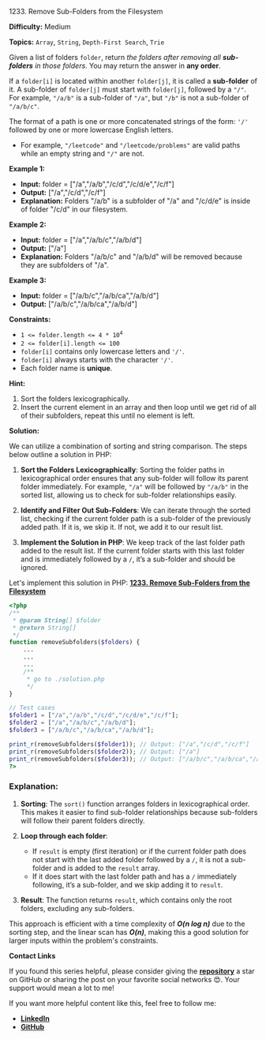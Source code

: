 1233\. Remove Sub-Folders from the Filesystem

**Difficulty:** Medium

**Topics:** `Array`, `String`, `Depth-First Search`, `Trie`

Given a list of folders `folder`, return _the folders after removing all **sub-folders** in those folders_. You may return the answer in **any order**.

If a `folder[i]` is located within another `folder[j]`, it is called a **sub-folder** of it. A sub-folder of `folder[j]` must start with `folder[j]`, followed by a `"/"`. For example, `"/a/b"` is a sub-folder of `"/a"`, but `"/b"` is not a sub-folder of `"/a/b/c"`.

The format of a path is one or more concatenated strings of the form: `'/'` followed by one or more lowercase English letters.

- For example, `"/leetcode"` and `"/leetcode/problems"` are valid paths while an empty string and `"/"` are not.


**Example 1:**

- **Input:** folder = ["/a","/a/b","/c/d","/c/d/e","/c/f"]
- **Output:** ["/a","/c/d","/c/f"]
- **Explanation:** Folders "/a/b" is a subfolder of "/a" and "/c/d/e" is inside of folder "/c/d" in our filesystem.

**Example 2:**

- **Input:** folder = ["/a","/a/b/c","/a/b/d"]
- **Output:** ["/a"]
- **Explanation:** Folders "/a/b/c" and "/a/b/d" will be removed because they are subfolders of "/a".


**Example 3:**

- **Input:** folder = ["/a/b/c","/a/b/ca","/a/b/d"]
- **Output:** ["/a/b/c","/a/b/ca","/a/b/d"]



**Constraints:**

- <code>1 <= folder.length <= 4 * 10<sup>4</sup></code>
- `2 <= folder[i].length <= 100`
- `folder[i]` contains only lowercase letters and `'/'`.
- `folder[i]` always starts with the character `'/'`.
- Each folder name is **unique**.


**Hint:**
1. Sort the folders lexicographically.
2. Insert the current element in an array and then loop until we get rid of all of their subfolders, repeat this until no element is left.



**Solution:**

We can utilize a combination of sorting and string comparison. The steps below outline a solution in PHP:

1. **Sort the Folders Lexicographically**: Sorting the folder paths in lexicographical order ensures that any sub-folder will follow its parent folder immediately. For example, `"/a"` will be followed by `"/a/b"` in the sorted list, allowing us to check for sub-folder relationships easily.

2. **Identify and Filter Out Sub-Folders**: We can iterate through the sorted list, checking if the current folder path is a sub-folder of the previously added path. If it is, we skip it. If not, we add it to our result list.

3. **Implement the Solution in PHP**: We keep track of the last folder path added to the result list. If the current folder starts with this last folder and is immediately followed by a `/`, it’s a sub-folder and should be ignored.

Let's implement this solution in PHP: **[1233. Remove Sub-Folders from the Filesystem](https://github.com/mah-shamim/leet-code-in-php/tree/main/algorithms/001233-remove-sub-folders-from-the-filesystem/solution.php)**

```php
<?php
/**
 * @param String[] $folder
 * @return String[]
 */
function removeSubfolders($folders) {
    ...
    ...
    ...
    /**
     * go to ./solution.php
     */
}

// Test cases
$folder1 = ["/a","/a/b","/c/d","/c/d/e","/c/f"];
$folder2 = ["/a","/a/b/c","/a/b/d"];
$folder3 = ["/a/b/c","/a/b/ca","/a/b/d"];

print_r(removeSubfolders($folder1)); // Output: ["/a","/c/d","/c/f"]
print_r(removeSubfolders($folder2)); // Output: ["/a"]
print_r(removeSubfolders($folder3)); // Output: ["/a/b/c","/a/b/ca","/a/b/d"]
?>
```

### Explanation:

1. **Sorting**: The `sort()` function arranges folders in lexicographical order. This makes it easier to find sub-folder relationships because sub-folders will follow their parent folders directly.

2. **Loop through each folder**:
   - If `result` is empty (first iteration) or if the current folder path does not start with the last added folder followed by a `/`, it is not a sub-folder and is added to the `result` array.
   - If it does start with the last folder path and has a `/` immediately following, it’s a sub-folder, and we skip adding it to `result`.

3. **Result**: The function returns `result`, which contains only the root folders, excluding any sub-folders.

This approach is efficient with a time complexity of _**O(n log n)**_ due to the sorting step, and the linear scan has _**O(n)**_, making this a good solution for larger inputs within the problem's constraints.

**Contact Links**

If you found this series helpful, please consider giving the **[repository](https://github.com/mah-shamim/leet-code-in-php)** a star on GitHub or sharing the post on your favorite social networks 😍. Your support would mean a lot to me!

If you want more helpful content like this, feel free to follow me:

- **[LinkedIn](https://www.linkedin.com/in/arifulhaque/)**
- **[GitHub](https://github.com/mah-shamim)**
